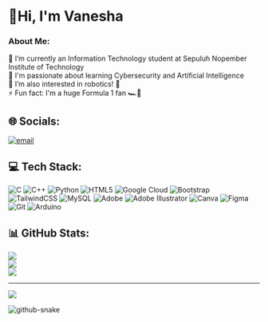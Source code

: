 # 💫Hi, I'm Vanesha
### About Me:
🔭 I’m currently an Information Technology student at Sepuluh Nopember Institute of Technology<br>🌱 I'm passionate about learning Cybersecurity and Artificial Intelligence<br>💬 I’m also interested in robotics! 🤖<br>⚡ Fun fact: I'm a huge Formula 1 fan 🏎️🏁


## 🌐 Socials:
[![email](https://img.shields.io/badge/Email-D14836?logo=gmail&logoColor=white)](mailto:vaneshakath@gmail.com) 

## 💻 Tech Stack:
![C](https://img.shields.io/badge/c-%2300599C.svg?style=for-the-badge&logo=c&logoColor=white) ![C++](https://img.shields.io/badge/c++-%2300599C.svg?style=for-the-badge&logo=c%2B%2B&logoColor=white) ![Python](https://img.shields.io/badge/python-3670A0?style=for-the-badge&logo=python&logoColor=ffdd54) ![HTML5](https://img.shields.io/badge/html5-%23E34F26.svg?style=for-the-badge&logo=html5&logoColor=white) ![Google Cloud](https://img.shields.io/badge/GoogleCloud-%234285F4.svg?style=for-the-badge&logo=google-cloud&logoColor=white) ![Bootstrap](https://img.shields.io/badge/bootstrap-%238511FA.svg?style=for-the-badge&logo=bootstrap&logoColor=white) ![TailwindCSS](https://img.shields.io/badge/tailwindcss-%2338B2AC.svg?style=for-the-badge&logo=tailwind-css&logoColor=white) ![MySQL](https://img.shields.io/badge/mysql-4479A1.svg?style=for-the-badge&logo=mysql&logoColor=white) ![Adobe](https://img.shields.io/badge/adobe-%23FF0000.svg?style=for-the-badge&logo=adobe&logoColor=white) ![Adobe Illustrator](https://img.shields.io/badge/adobe%20illustrator-%23FF9A00.svg?style=for-the-badge&logo=adobe%20illustrator&logoColor=white) ![Canva](https://img.shields.io/badge/Canva-%2300C4CC.svg?style=for-the-badge&logo=Canva&logoColor=white) ![Figma](https://img.shields.io/badge/figma-%23F24E1E.svg?style=for-the-badge&logo=figma&logoColor=white) ![Git](https://img.shields.io/badge/git-%23F05033.svg?style=for-the-badge&logo=git&logoColor=white) ![Arduino](https://img.shields.io/badge/-Arduino-00979D?style=for-the-badge&logo=Arduino&logoColor=white)
## 📊 GitHub Stats:
![](https://github-readme-stats.vercel.app/api?username=shenaavv&theme=dark&hide_border=false&include_all_commits=false&count_private=false)<br/>
![](https://nirzak-streak-stats.vercel.app/?user=shenaavv&theme=dark&hide_border=false)<br/>
![](https://github-readme-stats.vercel.app/api/top-langs/?username=shenaavv&theme=dark&hide_border=false&include_all_commits=false&count_private=false&layout=compact)

---
[![](https://visitcount.itsvg.in/api?id=shenaavv&icon=0&color=0)](https://visitcount.itsvg.in) 

<picture>
  <source media="(prefers-color-scheme: dark)" srcset="https://raw.githubusercontent.com/shenaavv/shenaavv/output/github-snake-dark.svg" />
  <source media="(prefers-color-scheme: light)" srcset="https://raw.githubusercontent.com/shenaavv/shenaavv/output/github-snake.svg" />
  <img alt="github-snake" src="https://raw.githubusercontent.com/shenaaavv/shenaavv/output/github-snake.svg" />
</picture>
